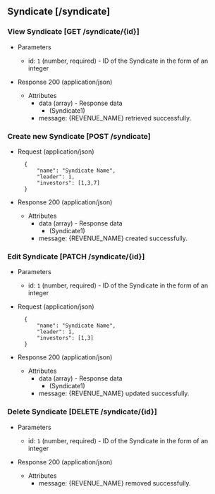 ## Syndicate [/syndicate]

### View Syndicate [GET /syndicate/{id}]

+ Parameters
    + id: `1` (number, required) - ID of the Syndicate in the form of an integer

+ Response 200 (application/json)
    + Attributes
        + data (array) - Response data
            + (Syndicate1)
        + message: {REVENUE_NAME} retrieved successfully.

### Create new Syndicate [POST /syndicate]

+ Request (application/json)

        {
            "name": "Syndicate Name",
            "leader": 1,
            "investors": [1,3,7]
        }

+ Response 200 (application/json)
    + Attributes
        + data (array) - Response data
            + (Syndicate1)
        + message: {REVENUE_NAME} created successfully.

### Edit Syndicate [PATCH /syndicate/{id}]

+ Parameters
    + id: `1` (number, required) - ID of the Syndicate in the form of an integer

+ Request (application/json)

        {
            "name": "Syndicate Name",
            "leader": 1,
            "investors": [1,3]
        }

+ Response 200 (application/json)
    + Attributes
        + data (array) - Response data
            + (Syndicate1)
        + message: {REVENUE_NAME} updated successfully.

### Delete Syndicate [DELETE /syndicate/{id}]

+ Parameters
    + id: `1` (number, required) - ID of the Syndicate in the form of an integer

+ Response 200 (application/json)
    + Attributes
        + message: {REVENUE_NAME} removed successfully.


